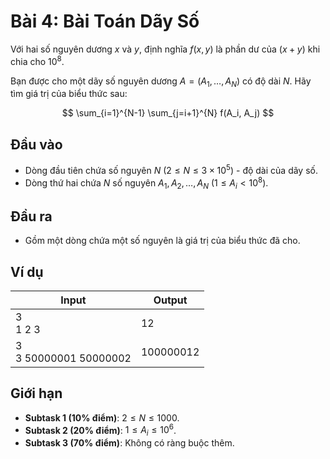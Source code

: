 # Bài 4: Bài Toán Dãy Số

Với hai số nguyên dương $x$ và $y$, định nghĩa $f(x, y)$ là phần dư của $(x + y)$ khi chia cho $10^8$.

Bạn được cho một dãy số nguyên dương $A = (A_1, \ldots, A_N)$ có độ dài $N$. Hãy tìm giá trị của biểu thức sau:

$$
\sum_{i=1}^{N-1} \sum_{j=i+1}^{N} f(A_i, A_j)
$$

## Đầu vào

- Dòng đầu tiên chứa số nguyên $N$ $(2\le N\le 3\times 10^5)$ - độ dài của dãy số.
- Dòng thứ hai chứa $N$ số nguyên $A_1, A_2, \ldots, A_N$ $(1\le A_i<10^8)$.

## Đầu ra

- Gồm một dòng chứa một số nguyên là giá trị của biểu thức đã cho.

## Ví dụ

| Input                    | Output    |
| ------------------------ | --------- |
| 3<br>1 2 3               | 12        |
| 3<br>3 50000001 50000002 | 100000012 |

## Giới hạn

- **Subtask 1 ($10\%$ điểm)**: $2 \leq N \leq 1000$.
- **Subtask 2 ($20\%$ điểm)**: $1 \le A_i \le 10^6$.
- **Subtask 3 ($70\%$ điểm)**: Không có ràng buộc thêm.